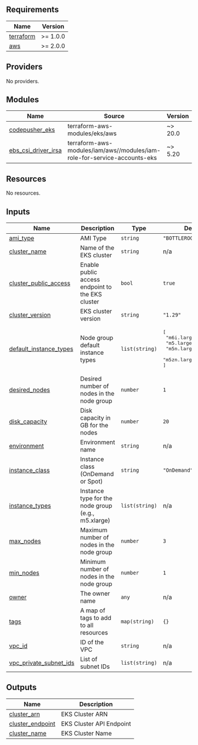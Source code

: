 <!-- BEGIN_TF_DOCS -->
## Requirements

| Name | Version |
|------|---------|
| <a name="requirement_terraform"></a> [terraform](#requirement\_terraform) | >= 1.0.0 |
| <a name="requirement_aws"></a> [aws](#requirement\_aws) | >= 2.0.0 |

## Providers

No providers.

## Modules

| Name | Source | Version |
|------|--------|---------|
| <a name="module_codepusher_eks"></a> [codepusher\_eks](#module\_codepusher\_eks) | terraform-aws-modules/eks/aws | ~> 20.0 |
| <a name="module_ebs_csi_driver_irsa"></a> [ebs\_csi\_driver\_irsa](#module\_ebs\_csi\_driver\_irsa) | terraform-aws-modules/iam/aws//modules/iam-role-for-service-accounts-eks | ~> 5.20 |

## Resources

No resources.

## Inputs

| Name | Description | Type | Default | Required |
|------|-------------|------|---------|:--------:|
| <a name="input_ami_type"></a> [ami\_type](#input\_ami\_type) | AMI Type | `string` | `"BOTTLEROCKET_x86_64"` | no |
| <a name="input_cluster_name"></a> [cluster\_name](#input\_cluster\_name) | Name of the EKS cluster | `string` | n/a | yes |
| <a name="input_cluster_public_access"></a> [cluster\_public\_access](#input\_cluster\_public\_access) | Enable public access endpoint to the EKS cluster | `bool` | `true` | no |
| <a name="input_cluster_version"></a> [cluster\_version](#input\_cluster\_version) | EKS cluster version | `string` | `"1.29"` | no |
| <a name="input_default_instance_types"></a> [default\_instance\_types](#input\_default\_instance\_types) | Node group default instance types | `list(string)` | <pre>[<br>  "m6i.large",<br>  "m5.large",<br>  "m5n.large",<br>  "m5zn.large"<br>]</pre> | no |
| <a name="input_desired_nodes"></a> [desired\_nodes](#input\_desired\_nodes) | Desired number of nodes in the node group | `number` | `1` | no |
| <a name="input_disk_capacity"></a> [disk\_capacity](#input\_disk\_capacity) | Disk capacity in GB for the nodes | `number` | `20` | no |
| <a name="input_environment"></a> [environment](#input\_environment) | Environment name | `string` | n/a | yes |
| <a name="input_instance_class"></a> [instance\_class](#input\_instance\_class) | Instance class (OnDemand or Spot) | `string` | `"OnDemand"` | no |
| <a name="input_instance_types"></a> [instance\_types](#input\_instance\_types) | Instance type for the node group (e.g., m5.xlarge) | `list(string)` | n/a | yes |
| <a name="input_max_nodes"></a> [max\_nodes](#input\_max\_nodes) | Maximum number of nodes in the node group | `number` | `3` | no |
| <a name="input_min_nodes"></a> [min\_nodes](#input\_min\_nodes) | Minimum number of nodes in the node group | `number` | `1` | no |
| <a name="input_owner"></a> [owner](#input\_owner) | The owner name | `any` | n/a | yes |
| <a name="input_tags"></a> [tags](#input\_tags) | A map of tags to add to all resources | `map(string)` | `{}` | no |
| <a name="input_vpc_id"></a> [vpc\_id](#input\_vpc\_id) | ID of the VPC | `string` | n/a | yes |
| <a name="input_vpc_private_subnet_ids"></a> [vpc\_private\_subnet\_ids](#input\_vpc\_private\_subnet\_ids) | List of subnet IDs | `list(string)` | n/a | yes |

## Outputs

| Name | Description |
|------|-------------|
| <a name="output_cluster_arn"></a> [cluster\_arn](#output\_cluster\_arn) | EKS Cluster ARN |
| <a name="output_cluster_endpoint"></a> [cluster\_endpoint](#output\_cluster\_endpoint) | EKS Cluster API Endpoint |
| <a name="output_cluster_name"></a> [cluster\_name](#output\_cluster\_name) | EKS Cluster Name |
<!-- END_TF_DOCS -->